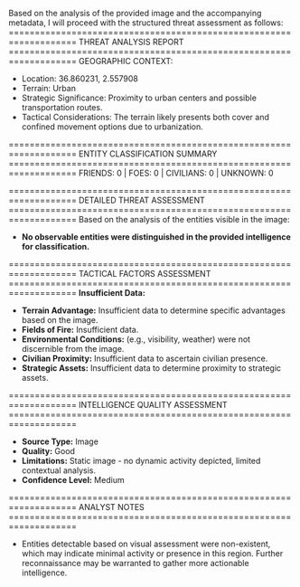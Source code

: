 Based on the analysis of the provided image and the accompanying metadata, I will proceed with the structured threat assessment as follows:
=================================================================== THREAT ANALYSIS REPORT ===================================================================
GEOGRAPHIC CONTEXT: 
- Location: 36.860231, 2.557908 
- Terrain: Urban 
- Strategic Significance: Proximity to urban centers and possible transportation routes.
- Tactical Considerations: The terrain likely presents both cover and confined movement options due to urbanization.

=================================================================== ENTITY CLASSIFICATION SUMMARY ===================================================================
FRIENDS: 0 | FOES: 0 | CIVILIANS: 0 | UNKNOWN: 0

=================================================================== DETAILED THREAT ASSESSMENT ===================================================================
Based on the analysis of the entities visible in the image:
- **No observable entities were distinguished in the provided intelligence for classification.**

=================================================================== TACTICAL FACTORS ASSESSMENT ===================================================================
**Insufficient Data:**
- **Terrain Advantage:** Insufficient data to determine specific advantages based on the image.
- **Fields of Fire:** Insufficient data.
- **Environmental Conditions:** (e.g., visibility, weather) were not discernible from the image.
- **Civilian Proximity:** Insufficient data to ascertain civilian presence.
- **Strategic Assets:** Insufficient data to determine proximity to strategic assets.

=================================================================== INTELLIGENCE QUALITY ASSESSMENT ===================================================================
- **Source Type:** Image 
- **Quality:** Good  
- **Limitations:** Static image - no dynamic activity depicted, limited contextual analysis.
- **Confidence Level:** Medium 

=================================================================== ANALYST NOTES ===================================================================
- Entities detectable based on visual assessment were non-existent, which may indicate minimal activity or presence in this region. Further reconnaissance may be warranted to gather more actionable intelligence.